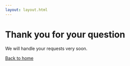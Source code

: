 ```yaml
---
layout: layout.html
---
```


# Thank you for your question

We will handle your requests very soon.


[Back to home](http://sad-mccarthy-a61d59.netlify.app/)
